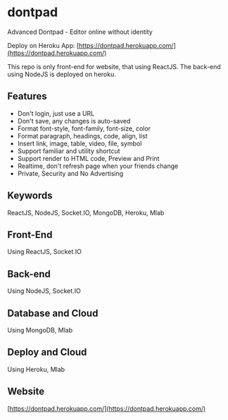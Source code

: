 # dontpad
Advanced Dontpad - Editor online without identity

Deploy on Heroku App: [https://dontpad.herokuapp.com/](https://dontpad.herokuapp.com/)

This repo is only front-end for website, that using ReactJS. 
The back-end using NodeJS is deployed on heroku.

## Features
+ Don't login, just use a URL
+ Don't save, any changes is auto-saved
+ Format font-style, font-family, font-size, color
+ Format paragraph, headings, code, align, list
+ Insert link, image, table, video, file, symbol
+ Support familiar and utility shortcut
+ Support render to HTML code, Preview and Print
+ Realtime, don't refresh page when your friends change
+ Private, Security and No Advertising


## Keywords
ReactJS, NodeJS, Socket.IO, MongoDB, Heroku, Mlab

## Front-End
Using ReactJS, Socket.IO

## Back-end
Using NodeJS, Socket.IO

## Database and Cloud
Using MongoDB, Mlab

## Deploy and Cloud
Using Heroku, Mlab


## Website

[https://dontpad.herokuapp.com/](https://dontpad.herokuapp.com/)
